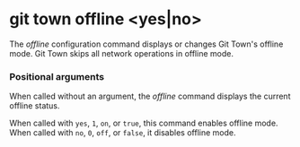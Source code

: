 # git town offline <yes|no>

The _offline_ configuration command displays or changes Git Town's offline mode.
Git Town skips all network operations in offline mode.

### Positional arguments

When called without an argument, the _offline_ command displays the current
offline status.

When called with `yes`, `1`, `on`, or `true`, this command enables offline mode.
When called with `no`, `0`, `off`, or `false`, it disables offline mode.
